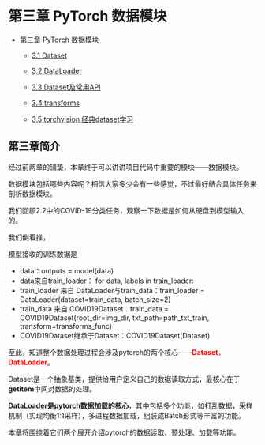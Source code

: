 # 第三章 PyTorch 数据模块

* [第三章 PyTorch 数据模块](README.md)
  
  * [3.1 Dataset](3.1-dataset.md)
  
  * [3.2 DataLoader](3.2-dataloader.md)
  
  * [3.3 Dataset及常用API](3.3-dataset-useful-api.md)
  
  * [3.4 transforms](3.4-transforms.md)
  
  * [3.5 torchvision 经典dataset学习](3.5-torchvision-dataset.md)
  
    

## 第三章简介

经过前两章的铺垫，本章终于可以讲讲项目代码中重要的模块——数据模块。

数据模块包括哪些内容呢？相信大家多少会有一些感觉，不过最好结合具体任务来剖析数据模块。

我们回顾2.2中的COVID-19分类任务，观察一下数据是如何从硬盘到模型输入的。

我们倒着推，

模型接收的训练数据是

* data：outputs = model(data)
* data来自train_loader： for data, labels in train_loader:
* train_loader 来自 DataLoader与train_data：train_loader = DataLoader(dataset=train_data, batch_size=2)
* train_data 来自 COVID19Dataset：train_data = COVID19Dataset(root_dir=img_dir, txt_path=path_txt_train, transform=transforms_func)
* COVID19Dataset继承于Dataset：COVID19Dataset(Dataset)

至此，知道整个数据处理过程会涉及pytorch的两个核心——<font color=red>**Dataset**， **DataLoader**</font>。

Dataset是一个抽象基类，提供给用户定义自己的数据读取方式，最核心在于**getitem**中间对数据的处理。

**DataLoader是pytorch数据加载的核心**，其中包括多个功能，如打乱数据，采样机制（实现均衡1:1采样），多进程数据加载，组装成Batch形式等丰富的功能。

本章将围绕着它们两个展开介绍pytorch的数据读取、预处理、加载等功能。